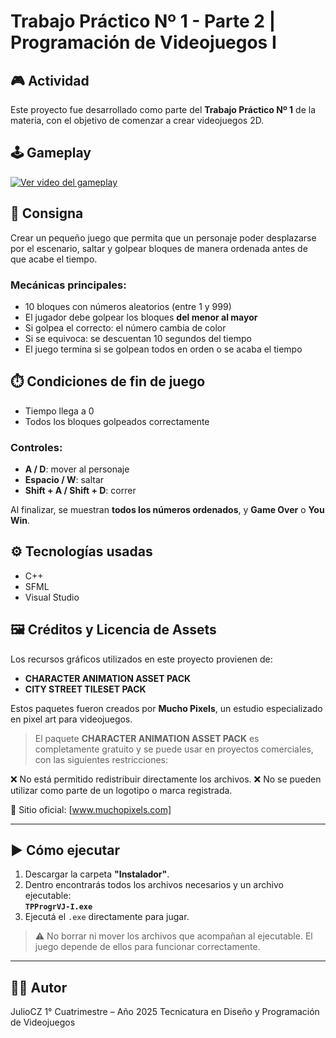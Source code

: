 # Trabajo Práctico Nº 1 - Parte 2 | Programación de Videojuegos I

## 🎮 Actividad

Este proyecto fue desarrollado como parte del **Trabajo Práctico Nº 1** de la materia, con el objetivo de comenzar a crear videojuegos 2D.

## 🕹️ Gameplay

[![Ver video del gameplay](https://img.youtube.com/vi/hfRFodu96G0/0.jpg)](https://www.youtube.com/watch?v=hfRFodu96G0)


## 📝 Consigna

Crear un pequeño juego que permita que un personaje poder desplazarse por el escenario, saltar y golpear bloques de manera ordenada antes de que acabe el tiempo.

### Mecánicas principales:
- 10 bloques con números aleatorios (entre 1 y 999)
- El jugador debe golpear los bloques **del menor al mayor**
- Si golpea el correcto: el número cambia de color
- Si se equivoca: se descuentan 10 segundos del tiempo
- El juego termina si se golpean todos en orden o se acaba el tiempo

## ⏱️ Condiciones de fin de juego

- Tiempo llega a 0
- Todos los bloques golpeados correctamente

### Controles:
- **A / D**: mover al personaje
- **Espacio / W**: saltar
- **Shift + A / Shift + D**: correr

Al finalizar, se muestran **todos los números ordenados**, y **Game Over** o **You Win**.

## ⚙️ Tecnologías usadas

- C++
- SFML
- Visual Studio

## 🖼️ Créditos y Licencia de Assets

Los recursos gráficos utilizados en este proyecto provienen de:

- **CHARACTER ANIMATION ASSET PACK**
- **CITY STREET TILESET PACK**

Estos paquetes fueron creados por **Mucho Pixels**, un estudio especializado en pixel art para videojuegos.
> El paquete **CHARACTER ANIMATION ASSET PACK** es completamente gratuito y se puede usar en proyectos comerciales, con las siguientes restricciones:

❌ No está permitido redistribuir directamente los archivos.
❌ No se pueden utilizar como parte de un logotipo o marca registrada.


🔗 Sitio oficial: [www.muchopixels.com]

---

## ▶️ Cómo ejecutar
1. Descargar la carpeta **"Instalador"**.
2. Dentro encontrarás todos los archivos necesarios y un archivo ejecutable:  
   **`TPProgrVJ-I.exe`**
3. Ejecutá el `.exe` directamente para jugar.

> ⚠️ No borrar ni mover los archivos que acompañan al ejecutable. El juego depende de ellos para funcionar correctamente.

---

## 👨‍💻 Autor
JulioCZ
1° Cuatrimestre – Año 2025
Tecnicatura en Diseño y Programación de Videojuegos